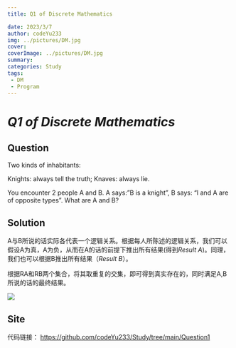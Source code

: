 ```yaml
---
title: Q1 of Discrete Mathematics

date: 2023/3/7
author: codeYu233
img: ../pictures/DM.jpg
cover:
coverImage: ../pictures/DM.jpg
summary: 
categories: Study
tags:
 - DM
 - Program
---
```

# ***Q1 of Discrete Mathematics***

## Question

Two kinds of inhabitants:

Knights: always tell the truth;  Knaves: always  lie.

You encounter 2 people A and B.
A says:”B is a knight”, B says: “I and A are of opposite types”. 
What are A and B?



## Solution

A与B所说的话实际各代表一个逻辑关系。根据每人所陈述的逻辑关系，我们可以假设A为真，A为负，从而在A的话的前提下推出所有结果(得到*Result A*)。同理，我们也可以根据B推出所有结果（*Result B*）。

根据RA和RB两个集合，将其取重复的交集，即可得到真实存在的，同时满足A,B所说的话的最终结果。

![](Q1-DM.png)



## Site

代码链接： https://github.com/codeYu233/Study/tree/main/Question1	

